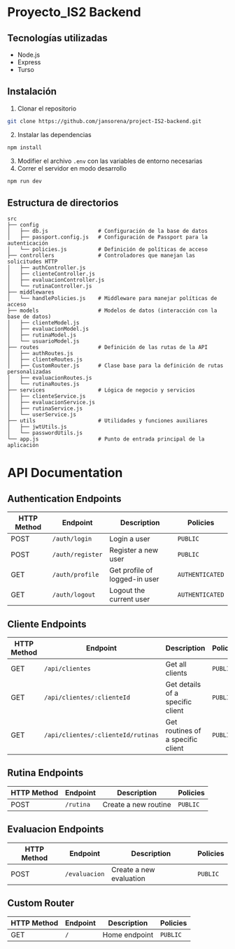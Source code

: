# Proyecto_IS2 Backend

## Tecnologías utilizadas
- Node.js
- Express
- Turso

## Instalación

1. Clonar el repositorio
```bash
git clone https://github.com/jansorena/project-IS2-backend.git
```
2. Instalar las dependencias
```bash
npm install
```
3. Modifier el archivo `.env` con las variables de entorno necesarias
4. Correr el servidor en modo desarrollo
```bash 
npm run dev
```

## Estructura de directorios
```plaintext
src
├── config                   
│   ├── db.js                # Configuración de la base de datos
│   ├── passport.config.js   # Configuración de Passport para la autenticación
│   └── policies.js          # Definición de políticas de acceso
├── controllers              # Controladores que manejan las solicitudes HTTP
│   ├── authController.js    
│   ├── clienteController.js 
│   ├── evaluacionController.js 
│   └── rutinaController.js  
├── middlewares             
│   └── handlePolicies.js    # Middleware para manejar políticas de acceso
├── models                   # Modelos de datos (interacción con la base de datos)
│   ├── clienteModel.js      
│   ├── evaluacionModel.js   
│   ├── rutinaModel.js       
│   └── usuarioModel.js      
├── routes                   # Definición de las rutas de la API
│   ├── authRoutes.js        
│   ├── clienteRoutes.js     
│   ├── CustomRouter.js      # Clase base para la definición de rutas personalizadas
│   ├── evaluacionRoutes.js  
│   └── rutinaRoutes.js      
├── services                 # Lógica de negocio y servicios
│   ├── clienteService.js    
│   ├── evaluacionService.js 
│   ├── rutinaService.js     
│   └── userService.js       
├── utils                    # Utilidades y funciones auxiliares
│   ├── jwtUtils.js          
│   └── passwordUtils.js     
└── app.js                   # Punto de entrada principal de la aplicación
```

# API Documentation

## Authentication Endpoints

| HTTP Method | Endpoint         | Description                   | Policies        |
| ----------- | ---------------- | ----------------------------- | --------------- |
| POST        | `/auth/login`    | Login a user                  | `PUBLIC`        |
| POST        | `/auth/register` | Register a new user           | `PUBLIC`        |
| GET         | `/auth/profile`  | Get profile of logged-in user | `AUTHENTICATED` |
| GET         | `/auth/logout`   | Logout the current user       | `AUTHENTICATED` |

## Cliente Endpoints

| HTTP Method | Endpoint                           | Description                       | Policies |
| ----------- | ---------------------------------- | --------------------------------- | -------- |
| GET         | `/api/clientes`                    | Get all clients                   | `PUBLIC` |
| GET         | `/api/clientes/:clienteId`         | Get details of a specific client  | `PUBLIC` |
| GET         | `/api/clientes/:clienteId/rutinas` | Get routines of a specific client | `PUBLIC` |

## Rutina Endpoints

| HTTP Method | Endpoint  | Description          | Policies |
| ----------- | --------- | -------------------- | -------- |
| POST        | `/rutina` | Create a new routine | `PUBLIC` |

## Evaluacion Endpoints

| HTTP Method | Endpoint      | Description             | Policies |
| ----------- | ------------- | ----------------------- | -------- |
| POST        | `/evaluacion` | Create a new evaluation | `PUBLIC` |

## Custom Router

| HTTP Method | Endpoint | Description   | Policies |
| ----------- | -------- | ------------- | -------- |
| GET         | `/`      | Home endpoint | `PUBLIC` |
